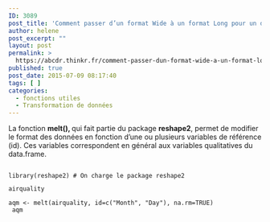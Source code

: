 ```yaml
---
ID: 3089
post_title: 'Comment passer d’un format Wide à un format Long pour un data.frame ? : melt'
author: helene
post_excerpt: ""
layout: post
permalink: >
  https://abcdr.thinkr.fr/comment-passer-dun-format-wide-a-un-format-long-pour-un-data-frame-melt/
published: true
post_date: 2015-07-09 08:17:40
tags: [ ]
categories:
  - fonctions utiles
  - Transformation de données
---
```

<p>La fonction <b>melt(), </b>qui fait partie du package <b>reshape2</b>, permet de modifier le format des données en fonction d’une ou plusieurs variables de référence (id). Ces variables correspondent en général aux variables qualitatives du data.frame.</p><p> <pre><code><br />library(reshape2) # On charge le package reshape2</p><p>airquality</p><p>aqm &lt;- melt(airquality, id=c("Month", "Day"), na.rm=TRUE)  <br /> aqm  <br /> </code></pre>   </p>